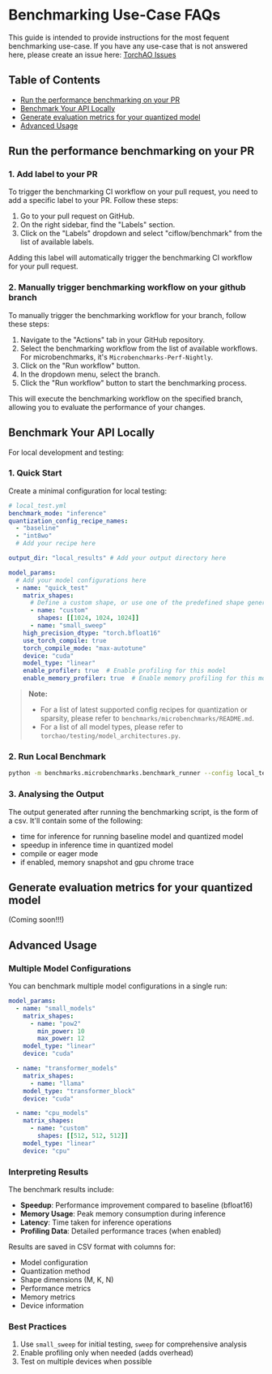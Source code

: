 # Benchmarking Use-Case FAQs

This guide is intended to provide instructions for the most fequent benchmarking use-case. If you have any use-case that is not answered here, please create an issue here: [TorchAO Issues](https://github.com/pytorch/ao/issues)

## Table of Contents
- [Run the performance benchmarking on your PR](#run-the-performance-benchmarking-on-your-pr)
- [Benchmark Your API Locally](#benchmark-your-api-locally)
- [Generate evaluation metrics for your quantized model](#generate-evaluation-metrics-for-your-quantized-model)
- [Advanced Usage](#advanced-usage)

## Run the performance benchmarking on your PR

### 1. Add label to your PR
To trigger the benchmarking CI workflow on your pull request, you need to add a specific label to your PR. Follow these steps:

1. Go to your pull request on GitHub.
2. On the right sidebar, find the "Labels" section.
3. Click on the "Labels" dropdown and select "ciflow/benchmark" from the list of available labels.

Adding this label will automatically trigger the benchmarking CI workflow for your pull request.

### 2. Manually trigger benchmarking workflow on your github branch
To manually trigger the benchmarking workflow for your branch, follow these steps:

1. Navigate to the "Actions" tab in your GitHub repository.
2. Select the benchmarking workflow from the list of available workflows. For microbenchmarks, it's `Microbenchmarks-Perf-Nightly`.
3. Click on the "Run workflow" button.
4. In the dropdown menu, select the branch.
5. Click the "Run workflow" button to start the benchmarking process.

This will execute the benchmarking workflow on the specified branch, allowing you to evaluate the performance of your changes.

## Benchmark Your API Locally

For local development and testing:

### 1. Quick Start

Create a minimal configuration for local testing:

```yaml
# local_test.yml
benchmark_mode: "inference"
quantization_config_recipe_names:
  - "baseline"
  - "int8wo"
  # Add your recipe here

output_dir: "local_results" # Add your output directory here

model_params:
  # Add your model configurations here
  - name: "quick_test"
    matrix_shapes:
      # Define a custom shape, or use one of the predefined shape generators
      - name: "custom"
        shapes: [[1024, 1024, 1024]]
      - name: "small_sweep"
    high_precision_dtype: "torch.bfloat16"
    use_torch_compile: true
    torch_compile_mode: "max-autotune"
    device: "cuda"
    model_type: "linear"
    enable_profiler: true  # Enable profiling for this model
    enable_memory_profiler: true  # Enable memory profiling for this model
```

> **Note:**
> - For a list of latest supported config recipes for quantization or sparsity, please refer to `benchmarks/microbenchmarks/README.md`.
> - For a list of all model types, please refer to `torchao/testing/model_architectures.py`.

### 2. Run Local Benchmark

```bash
python -m benchmarks.microbenchmarks.benchmark_runner --config local_test.yml
```

### 3. Analysing the Output

The output generated after running the benchmarking script, is the form of a csv. It'll contain some of the following:
 - time for inference for running baseline model and quantized model
 - speedup in inference time in quantized model
 - compile or eager mode
 - if enabled, memory snapshot and gpu chrome trace


## Generate evaluation metrics for your quantized model
(Coming soon!!!)

## Advanced Usage

### Multiple Model Configurations

You can benchmark multiple model configurations in a single run:

```yaml
model_params:
  - name: "small_models"
    matrix_shapes:
      - name: "pow2"
        min_power: 10
        max_power: 12
    model_type: "linear"
    device: "cuda"

  - name: "transformer_models"
    matrix_shapes:
      - name: "llama"
    model_type: "transformer_block"
    device: "cuda"

  - name: "cpu_models"
    matrix_shapes:
      - name: "custom"
        shapes: [[512, 512, 512]]
    model_type: "linear"
    device: "cpu"
```

### Interpreting Results

The benchmark results include:

- **Speedup**: Performance improvement compared to baseline (bfloat16)
- **Memory Usage**: Peak memory consumption during inference
- **Latency**: Time taken for inference operations
- **Profiling Data**: Detailed performance traces (when enabled)

Results are saved in CSV format with columns for:

- Model configuration
- Quantization method
- Shape dimensions (M, K, N)
- Performance metrics
- Memory metrics
- Device information

### Best Practices

1. Use `small_sweep` for initial testing, `sweep` for comprehensive analysis
2. Enable profiling only when needed (adds overhead)
3. Test on multiple devices when possible
